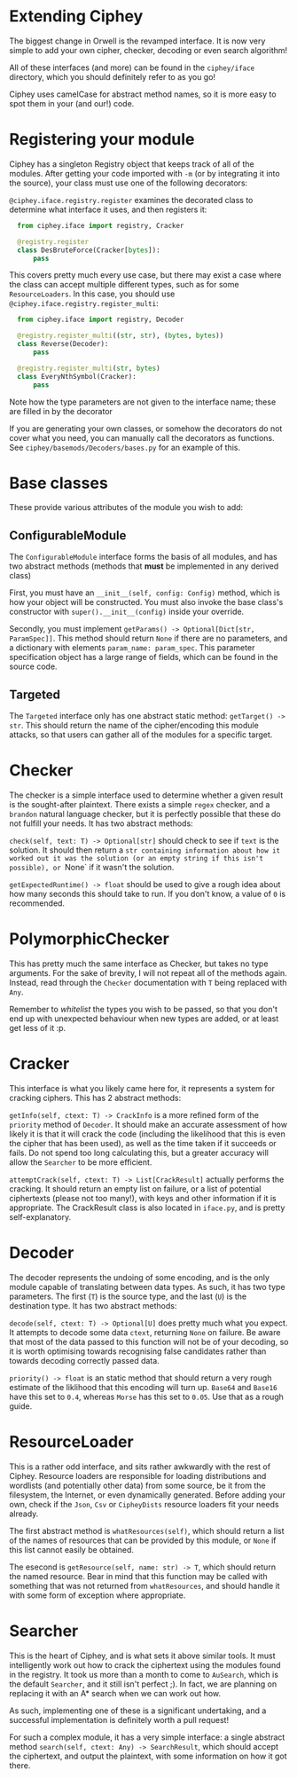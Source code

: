 # Extending Ciphey

The biggest change in Orwell is the revamped interface. It is now very simple to add your own
cipher, checker, decoding or even search algorithm!

All of these interfaces (and more) can be found in the `ciphey/iface` directory,
which you should definitely refer to as you go!

Ciphey uses camelCase for abstract method names, so it is more easy to spot them
in your (and our!) code.

# Registering your module

Ciphey has a singleton Registry object that keeps track of all of the modules.
After getting your code imported with `-m` (or by integrating it into the source),
your class must use one of the following decorators:

`@ciphey.iface.registry.register` examines the decorated class to determine what
interface it uses, and then registers it:

```python
  from ciphey.iface import registry, Cracker

  @registry.register
  class DesBruteForce(Cracker[bytes]):
      pass
```

This covers pretty much every use case, but there may exist a case where the class
can accept multiple different types, such as for some ``ResourceLoaders``. In this
case, you should use ``@ciphey.iface.registry.register_multi``:

```python
  from ciphey.iface import registry, Decoder

  @registry.register_multi((str, str), (bytes, bytes))
  class Reverse(Decoder):
      pass

  @registry.register_multi(str, bytes)
  class EveryNthSymbol(Cracker):
      pass
```

Note how the type parameters are not given to the interface name; these are filled in
by the decorator

If you are generating your own classes, or somehow the decorators do not cover what
you need, you can manually call the decorators as functions. See
`ciphey/basemods/Decoders/bases.py` for an example of this.

# Base classes

These provide various attributes of the module you wish to add:

## ConfigurableModule

The `ConfigurableModule` interface forms the basis of all modules, and has
two abstract methods (methods that **must** be implemented in any derived class)

First, you must have an `__init__(self, config: Config)` method, which is how
your object will be constructed. You must also invoke the base class's
constructor with `super().__init__(config)` inside your override.

Secondly, you must implement `getParams() -> Optional[Dict[str, ParamSpec]]`.
This method should return `None` if there are no parameters, and a dictionary
with elements `param_name: param_spec`. This parameter specification object
has a large range of fields, which can be found in the source code.

## Targeted

The `Targeted` interface only has one abstract static method:
`getTarget() -> str`. This should return the name of the cipher/encoding this
module attacks, so that users can gather all of the modules for a specific
target.

# Checker

The checker is a simple interface used to determine whether a given result is
the sought-after plaintext. There exists a simple `regex` checker, and a
`brandon` natural language checker, but it is perfectly possible that these
do not fulfill your needs. It has two abstract methods:

`check(self, text: T) -> Optional[str]` should check to see if `text` is
the solution. It should then return a `str containing information about how it
worked out it was the solution (or an empty string if this isn't possible),
or `None` if it wasn't the solution.

`getExpectedRuntime() -> float` should be used to give a rough idea about how
many seconds this should take to run. If you don't know, a value of ``0`` is
recommended.

# PolymorphicChecker

This has pretty much the same interface as Checker, but takes no type arguments.
For the sake of brevity, I will not repeat all of the methods again. 
Instead, read through the `Checker` documentation with `T` being replaced with
`Any`.

Remember to *whitelist* the types you wish to be passed, so that you don't
end up with unexpected behaviour when new types are added, or at least get less
of it :p.

# Cracker

This interface is what you likely came here for, it represents a system for
cracking ciphers. This has 2 abstract methods:

`getInfo(self, ctext: T) -> CrackInfo` is a more refined form of the
`priority` method of `Decoder`. It should make an accurate assessment of
how likely it is that it will crack the code (including the likelihood that this
is even the cipher that has been used), as well as the time taken if it succeeds
or fails. Do not spend too long calculating this, but a greater accuracy will
allow the `Searcher` to be more efficient.

`attemptCrack(self, ctext: T) -> List[CrackResult]` actually performs the
cracking. It should return an empty list on failure, or a list of potential
ciphertexts (please not too many!), with keys and other information if it is
appropriate. The CrackResult class is also located in `iface.py`, and is
pretty self-explanatory.

# Decoder

The decoder represents the undoing of some encoding, and is the only module
capable of translating between data types. As such, it has two type parameters.
The first (`T`) is the source type, and the last (`U`) is the destination
type. It has two abstract methods:

`decode(self, ctext: T) -> Optional[U]` does pretty much what you expect. It
attempts to decode some data `ctext`, returning `None` on failure. Be aware
that most of the data passed to this function will not be of your decoding, so
it is worth optimising towards recognising false candidates rather than towards
decoding correctly passed data.

`priority() -> float` is an static method that should return a very rough
estimate of the liklihood that this encoding will turn up.
`Base64` and `Base16` have this set to `0.4`,
whereas `Morse` has this set to `0.05`. Use that as a rough guide.

# ResourceLoader

This is a rather odd interface, and sits rather awkwardly with the rest of
Ciphey. Resource loaders are responsible for loading distributions and wordlists
(and potentially other data) from some source, be it from the filesystem, the
Internet, or even dynamically generated. Before adding your own, check if the
`Json`, `Csv` or `CipheyDists` resource loaders fit your needs already.

The first abstract method is `whatResources(self)`, which should return
a list of the names of resources that can be provided by this module, or
`None` if this list cannot easily be obtained.

The esecond is `getResource(self, name: str) -> T`, which should return the
named resource. Bear in mind that this function may be called with something
that was not returned from `whatResources`, and should handle it with some
form of exception where appropriate.

# Searcher

This is the heart of Ciphey, and is what sets it above similar tools. It must
intelligently work out how to crack the ciphertext using the modules found
in the registry. It took us more than a month to come to `AuSearch`, which
is the default `Searcher`, and it still isn't perfect ;). In fact, we are
planning on replacing it with an A* search when we can work out how.

As such, implementing one of these is a significant undertaking, and a
successful implementation is definitely worth a pull request!

For such a complex module, it has a very simple interface: a single abstract
method `search(self, ctext: Any) -> SearchResult`, which should accept the
ciphertext, and output the plaintext, with some information on how it got there.
